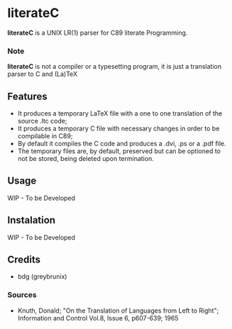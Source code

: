 # literateC

**literateC** is a UNIX LR(1) parser for C89 literate Programming.

### Note
  **literateC** is not a compiler or a typesetting program,
it is just a translation parser to C and (La)TeX

## Features

  * It produces a temporary LaTeX file with a one to one translation of
the source .ltc code;
  * It produces a temporary C file with necessary changes in
order to be compilable in C89;
  * By default it compiles the C code and produces a .dvi, .ps
or a .pdf file.
  * The temporary files are, by default, preserved but can be
optioned to not be stored, being deleted upon termination. 

## Usage

WIP - To be Developed

## Instalation

WIP - To be Developed

## Credits

   * bdg (greybrunix)

### Sources

   * Knuth, Donald; "On the Translation of Languages from
Left to Right"; Information and Control Vol.8, Issue 6, p607-639; 1965
